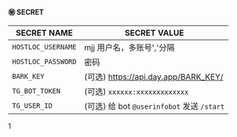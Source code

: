 #### ㊙️ SECRET
|SECRET NAME|SECRET VALUE                                                                                            |
|-----|-------------------------------------------------------------------------------------------------------------|
|`HOSTLOC_USERNAME`| mjj 用户名，多账号','分隔                        |
|`HOSTLOC_PASSWORD`| 密码                                                                 |
|`BARK_KEY`| (可选) https://api.day.app/BARK_KEY/                                                                          |
|`TG_BOT_TOKEN`| (可选) `xxxxxx:xxxxxxxxxxxxx`                                                                                 |
|`TG_USER_ID`| (可选) 给 bot `@userinfobot` 发送 `/start`                                                                       |

1
